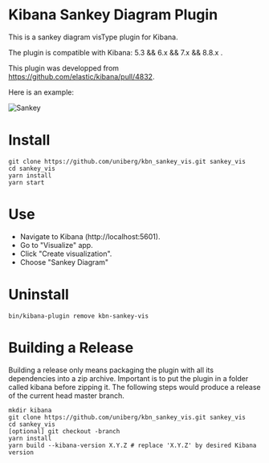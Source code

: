 # Kibana Sankey Diagram Plugin

This is a sankey diagram visType plugin for Kibana.

The plugin is compatible with Kibana: 5.3 && 6.x && 7.x && 8.8.x .

This plugin was developped from <https://github.com/elastic/kibana/pull/4832>.

Here is an example:

![Sankey](sankey_7_10_Screenshot1.png)

# Install

```
git clone https://github.com/uniberg/kbn_sankey_vis.git sankey_vis
cd sankey_vis
yarn install
yarn start
```
# Use
* Navigate to Kibana (http://localhost:5601).
* Go to "Visualize" app.
* Click "Create visualization".
* Choose "Sankey Diagram"
# Uninstall

```
bin/kibana-plugin remove kbn-sankey-vis
```

# Building a Release
Building a release only means packaging the plugin with all its dependencies into a zip archive. Important is to put the plugin in a folder called kibana before zipping it.
The following steps would produce a release of the current head master branch.
```
mkdir kibana
git clone https://github.com/uniberg/kbn_sankey_vis.git sankey_vis
cd sankey_vis
[optional] git checkout -branch
yarn install
yarn build --kibana-version X.Y.Z # replace 'X.Y.Z' by desired Kibana version
```
